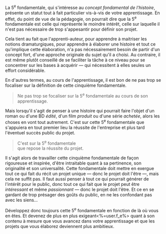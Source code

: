 <!-- Page: Importance de la 5<sup>e</sup> Fondamentale -->

La 5<sup>e</sup> fondamentale, qui s'intéresse au *concept fondamental de l'histoire*, présente un statut tout à fait particulier vis-à-vis de votre apprentissage. En effet, du point de vue de la pédagogie, on pourrait dire que la 5<sup>e</sup> fondamentale est celle qui représente le moindre intérêt, celle sur laquelle il n'est pas nécessaire de trop s'appesantir pour définir son projet.

Cela tient au fait que l'apprenti-auteur, pour apprendre à maitriser les notions dramaturgiques, pour apprendre à élaborer une histoire et tout ce qu'implique cette élaboration, n'a pas nécessairement besoin de partir d'un concept fort, d'une approche originale du sujet qu'il a choisi. Au contraire, il est même plutôt conseillé de se faciliter la tâche à ce niveau pour se concentrer sur les bases à acquérir — qui nécessitent à elles seules un effort considérable.

En d'autres termes, au cours de l'apprentissage, il est bon de ne pas trop se focaliser sur la définition de cette cinquième fondamentale.

> Ne pas trop se focaliser sur la 5<sup>e</sup> fondamentale au cours de son apprentissage.

Mais lorsqu'il s'agit de penser à une histoire qui pourrait faire l'objet d'un roman ou d'une BD *édité*, d'un film *produit* ou d'une série *achetée*, alors les choses en vont tout autrement. C'est sur cette 5<sup>e</sup> fondamentale que s'appuiera en tout premier lieu la réussite de l'entreprise et plus tard l'éventuel succès public du projet.

> C'est sur la 5<sup>e</sup> fondamentale<br>que repose la réussite du projet.

Il s'agit alors de travailler cette cinquième fondamentale de façon rigoureuse et inspirée, d'être intraitable quant à sa pertinence, son originalité et son universalité. Cette fondamentale doit mettre en exergue tout ce qui fait du récit un projet unique — donc le projet doit l'être —, mais cela ne suffit pas. Il  faut aussi penser à tout ce qui pourrait générer de l'intérêt pour le public, donc tout ce qui fait que le projet peut être *intéressant* et même *passionnant* — donc le projet doit l'être. Et ce en se gardant de trop présager des goûts du public, en ne les confondant pas avec les siens…

Développez donc toujours cette 5<sup>e</sup> fondamentale en fonction de là où vous en êtes. Et devenez de plus en plus exigeant<%=user.f_e%> quant à son contenu à mesure que vous avancez dans votre apprentissage et que les projets que vous élaborez deviennent plus ambitieux.